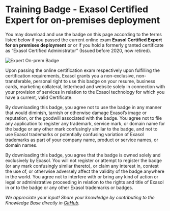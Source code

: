 # Training Badge - Exasol Certified Expert for on-premises deployment

You may download and use the badge on this page according to the terms listed below if you passed the current online exam **Exasol Certified Expert for on premises deployment** or or if you hold a formerly granted certificate as “Exasol Certified Administrator”  (Issued before 2020, now retired).

![Expert On-prem Badge](images/ECE_On_Premises.png)

Upon passing the online certification exam respectively upon fulfilling the certification requirements, Exasol grants you a non-exclusive, non-transferable, personal right to use this badge on your resume, business cards, marketing collateral, letterhead and website solely in connection with your provision of services in relation to the Exasol technology for which you have a current, valid Certificate.

By downloading this badge, you agree not to use the badge in any manner that would diminish, tarnish or otherwise damage Exasol’s image or reputation, or the goodwill associated with the badge. You agree not to file any application to register any trademark, service mark, or domain name for the badge or any other mark confusingly similar to the badge, and not to use Exasol trademarks or potentially confusing variation of Exasol trademarks as part of your company name, product or service names, or domain names.

By downloading this badge, you agree that the badge is owned solely and exclusively by Exasol. You will not register or attempt to register the badge (or any mark confusingly similar thereto), or claim any interest in, contest the use of, or otherwise adversely affect the validity of the badge anywhere in the world. You agree not to interfere with or bring any kind of action or legal or administrative proceeding in relation to the rights and title of Exasol in or to the badge or any other Exasol trademarks or badges. 

*We appreciate your input! Share your knowledge by contributing to the Knowledge Base directly in [GitHub](https://github.com/exasol/public-knowledgebase).* 